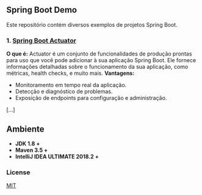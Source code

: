 ## Spring Boot Demo

Este repositório contém diversos exemplos de projetos Spring Boot.

### 1. [Spring Boot Actuator](https://github.com/sartorileonardo/spring-boot-demo/tree/main/spring-boot-actuator)
**O que é:** Actuator é um conjunto de funcionalidades de produção prontas para uso que você pode adicionar à sua aplicação Spring Boot. Ele fornece informações detalhadas sobre o funcionamento da sua aplicação, como métricas, health checks, e muito mais.
**Vantagens:**
* Monitoramento em tempo real da aplicação.
* Detecção e diagnóstico de problemas.
* Exposição de endpoints para configuração e administração.

[...]

## Ambiente

- **JDK 1.8 +**
- **Maven 3.5 +**
- **IntelliJ IDEA ULTIMATE 2018.2 +**


### License

[MIT](http://opensource.org/licenses/MIT)

